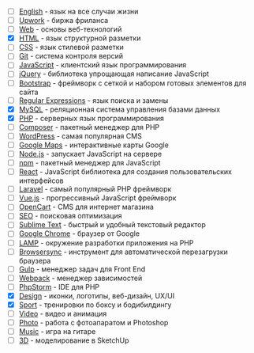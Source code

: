 - [ ] [English](content/english/readme.md) - язык на все случаи жизни
- [ ] [Upwork](content/upwork/readme.md) - биржа фриланса
- [ ] [Web](content/web/readme.md) - основы веб-технологий
- [x] [HTML](content/html/readme.md) - язык структурной разметки
- [ ] [CSS](content/css/readme.md) - язык стилевой разметки
- [ ] [Git](content/git/readme.md) - система контроля версий
- [ ] [JavaScript](content/javascript/readme.md) - клиентский язык программирования
- [ ] [jQuery](content/jquery/readme.md) - библиотека упрощающая написание JavaScript
- [ ] [Bootstrap](content/bootstrap/readme.md) - фреймворк с сеткой и набором готовых элементов для сайта
- [ ] [Regular Expressions](content/regex/readme.md) - язык поиска и замены
- [x] [MySQL](content/mysql/readme.md) - реляционная система управления базами данных
- [x] [PHP](content/php/readme.md) - серверных язык программирования
- [ ] [Composer](content/npm/readme.md) - пакетный менеджер для PHP
- [ ] [WordPress](content/wordpress/readme.md) - самая популярная CMS
- [ ] [Google Maps](content/google-map/readme.md) - интерактивные карты Google
- [ ] [Node.js](content/nodejs/readme.md) - запускает JavaScript на сервере
- [ ] [npm](content/npm/readme.md) - пакетный менеджер для JavaScript
- [ ] [React](content/react/readme.md) - JavaScript библиотека для создания пользовательских интерфейсов
- [ ] [Laravel](content/laravel/readme.md) - самый популярный PHP фреймворк
- [ ] [Vue.js](content/vuejs/readme.md) - прогрессивный JavaScript фреймворк
- [ ] [OpenCart](content/opencart/readme.md) - CMS для интернет магазина
- [ ] [SEO](content/seo/readme.md) - поисковая оптимизация
- [ ] [Sublime Text](content/sublime/readme.md) - быстрый и удобный текстовый редактор
- [ ] [Google Chrome](content/chrome/readme.md) - браузер от Google
- [ ] [LAMP](content/lamp/readme.md) - окружение разработки приложения на PHP
- [ ] [Browsersync](content/browsersync/readme.md) - инструмент для автоматической перезагрузки браузера
- [ ] [Gulp](content/gulp/readme.md) - менеджер задач для Front End
- [ ] [Webpack](content/webpack/readme.md) - менеджер зависимостей
- [ ] [PhpStorm](content/phpstorm/readme.md) - IDE для PHP
- [x] [Design](content/design/readme.md) - иконки, логотипы, веб-дизайн, UX/UI
- [x] [Sport](content/sport/readme.md) - тренировки по боксу и бодибилдингу
- [ ] [Video](content/video/readme.md) - видео и анимация
- [ ] [Photo](content/photo/readme.md) - работа с фотоапаратом и Photoshop
- [ ] [Music](content/music/readme.md) - игра на гитаре
- [ ] [3D](content/3d/readme.md) - моделирование в SketchUp